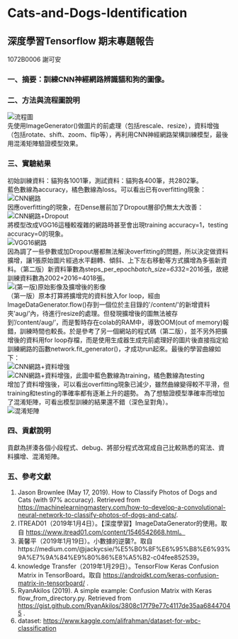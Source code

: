 # Cats-and-Dogs-Identification
## 深度學習Tensorflow 期末專題報告
1072B0006 謝可安

### 一、摘要：訓練CNN神經網路辨識貓和狗的圖像。

### 二、方法與流程圖說明
![流程圖](https://i.imgur.com/480vOnr.png)  
先使用ImageGenerator()做圖片的前處理（包括rescale、resize），資料增強（包括rotate、shift、zoom、flip等），再利用CNN神經網路架構訓練模型，最後用混淆矩陣驗證模型效果。

### 三、實驗結果
初始訓練資料：貓狗各1001筆，測試資料：貓狗各400筆，共2802筆。  
藍色數線為accuracy，橘色數線為loss。可以看出已有overfitting現象：  
![CNN網路](https://i.imgur.com/BHzfLHb.png)  
因應overfitting的現象，在Dense層前加了Dropout層卻仍無太大改善：  
![CNN網路+Dropout](https://i.imgur.com/u8EvvaE.png)  
將模型改成VGG16這種較複雜的網路時甚至會出現training accuracy=1，testing accuracy=0的現象。  
![VGG16網路](https://i.imgur.com/z8aTR6W.png)  
因為調了一些參數或加Dropout層都無法解決overfitting的問題，所以決定做資料擴增，讓1張原始圖片經過水平翻轉、傾斜、上下左右移動等方式擴增為多張新資料。（第二版）新資料筆數為steps_per_epoch*batch_size=63*32=2016張，故總訓練資料數為2002+2016=4018張。  
![(第一版)原始影像及擴增後的影像](https://i.imgur.com/zKSyX68.png)  
（第一版）原本打算將擴增完的資料放入for loop，經由ImageDataGenerator.flow()存到一個位於主目錄的'/content/'的新增資料夾’aug/’內，待進行resize的處理。但發現擴增後的圖無法被存到’/content/aug/’，而是暫時存在colab的RAM中，導致OOM(out of memory)報錯，訓練時間也較長。於是參考了另一個網站的程式碼（第二版），並不另外把擴增後的資料用for loop存檔，而是使用生成器生成完前處理好的圖片後直接指定給訓練網路的函數network.fit_generator()，才成功run起來。最後的學習曲線如下：  
![CNN網路+資料增強](https://i.imgur.com/UduOkBz.png)  
![CNN網路+資料增強，此圖中藍色數線為training，橘色數線為testing](https://i.imgur.com/orrXgwf.png)  
增加了資料增強後，可以看出overfitting現象已減少，雖然曲線變得較不平滑，但training和testing的準確率都有逐漸上升的趨勢。
為了想驗證模型準確率而增加了混淆矩陣，可看出模型訓練的結果還不錯（深色呈對角）。  
![混淆矩陣](https://i.imgur.com/ELBzSwd.png)  

### 四、貢獻說明
貢獻為拼湊各個小段程式、debug、將部分程式改寫成自己比較熟悉的寫法、資料擴增、混淆矩陣。

### 五、參考文獻
1.	Jason Brownlee (May 17, 2019). How to Classify Photos of Dogs and Cats (with 97% accuracy). Retrieved from https://machinelearningmastery.com/how-to-develop-a-convolutional-neural-network-to-classify-photos-of-dogs-and-cats/.
2.	ITREAD01（2019年1月4日）。【深度學習】ImageDataGenerator的使用。取自 https://www.itread01.com/content/1546542668.html。
3.	黃馨平（2019年1月19日）。小數據的逆襲?。取自https://medium.com/@jackycsie/%E5%B0%8F%E6%95%B8%E6%93%9A%E7%9A%84%E9%80%86%E8%A5%B2-c04fee852539。
4.	knowledge Transfer（2019年1月29日）。TensorFlow Keras Confusion Matrix in TensorBoard。取自 https://androidkt.com/keras-confusion-matrix-in-tensorboard/ .
5.	RyanAkilos (2019). A simple example: Confusion Matrix with Keras flow_from_directory.py. Retrieved from https://gist.github.com/RyanAkilos/3808c17f79e77c4117de35aa68447045 .
6.	dataset: https://www.kaggle.com/alifrahman/dataset-for-wbc-classification
